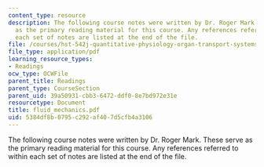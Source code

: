 ```yaml
---
content_type: resource
description: The following course notes were written by Dr. Roger Mark. These serve
  as the primary reading material for this course. Any references referred to within
  each set of notes are listed at the end of the file.
file: /courses/hst-542j-quantitative-physiology-organ-transport-systems-spring-2004/5384df8b0795c292af407d5cfb4a3106_fluid_mechanics.pdf
file_type: application/pdf
learning_resource_types:
- Readings
ocw_type: OCWFile
parent_title: Readings
parent_type: CourseSection
parent_uid: 39a50931-cbb3-6472-ddf0-8e7bd972e31e
resourcetype: Document
title: fluid_mechanics.pdf
uid: 5384df8b-0795-c292-af40-7d5cfb4a3106
---
```

The following course notes were written by Dr. Roger Mark. These serve as the primary reading material for this course. Any references referred to within each set of notes are listed at the end of the file.

